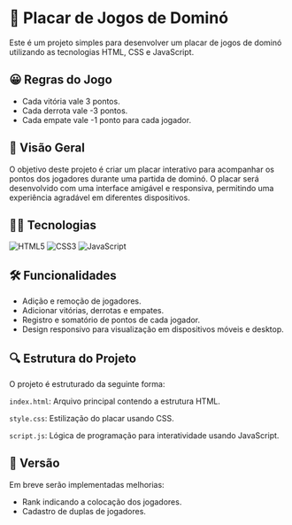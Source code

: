 # 🎲 Placar de Jogos de Dominó
Este é um projeto simples para desenvolver um placar de jogos de dominó utilizando as tecnologias HTML, CSS e JavaScript.

## 😀 Regras do Jogo

- Cada vitória vale 3 pontos.
- Cada derrota vale -3 pontos.
- Cada empate vale -1 ponto para cada jogador.

## 👀 Visão Geral

O objetivo deste projeto é criar um placar interativo para acompanhar os pontos dos jogadores durante uma partida de dominó. O placar será desenvolvido com uma interface amigável e responsiva, permitindo uma experiência agradável em diferentes dispositivos.



## 👩‍💻 Tecnologias

![HTML5](https://img.shields.io/badge/HTML5-E34F26?style=for-the-badge&logo=html5&logoColor=white)
![CSS3](https://img.shields.io/badge/CSS3-1572B6?style=for-the-badge&logo=css3&logoColor=white)
	![JavaScript](https://img.shields.io/badge/JavaScript-F7DF1E?style=for-the-badge&logo=javascript&logoColor=black) 

## 🛠️ Funcionalidades

- Adição e remoção de jogadores.
- Adicionar vitórias, derrotas e empates.
- Registro e somatório de pontos de cada jogador.
- Design responsivo para visualização em dispositivos móveis e desktop. 

## 🔍 Estrutura do Projeto
O projeto é estruturado da seguinte forma:

`index.html`: Arquivo principal contendo a estrutura HTML.

`style.css`: Estilização do placar usando CSS.

`script.js`: Lógica de programação para interatividade usando JavaScript.

## 📌 Versão

Em breve serão implementadas melhorias:

- Rank indicando a colocação dos jogadores.
- Cadastro de duplas de jogadores.

